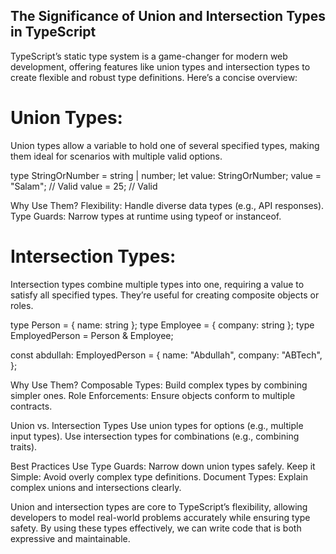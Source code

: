## The Significance of Union and Intersection Types in TypeScript ## 

TypeScript’s static type system is a game-changer for modern web development, offering features like union types and intersection types to create flexible and robust type definitions. Here’s a concise overview:

# Union Types:
Union types allow a variable to hold one of several specified types, making them ideal for scenarios with multiple valid options.

type StringOrNumber = string | number;
let value: StringOrNumber;
value = "Salam"; // Valid
value = 25;      // Valid

Why Use Them?
Flexibility: Handle diverse data types (e.g., API responses).
Type Guards: Narrow types at runtime using typeof or instanceof.


# Intersection Types:
Intersection types combine multiple types into one, requiring a value to satisfy all specified types. They’re useful for creating composite objects or roles.

type Person = { name: string };
type Employee = { company: string };
type EmployedPerson = Person & Employee;

const abdullah: EmployedPerson = {
  name: "Abdullah",
  company: "ABTech",
};

Why Use Them?
Composable Types: Build complex types by combining simpler ones.
Role Enforcements: Ensure objects conform to multiple contracts.

Union vs. Intersection Types
Use union types for options (e.g., multiple input types).
Use intersection types for combinations (e.g., combining traits).

Best Practices
Use Type Guards: Narrow down union types safely.
Keep it Simple: Avoid overly complex type definitions.
Document Types: Explain complex unions and intersections clearly.

Union and intersection types are core to TypeScript’s flexibility, allowing developers to model real-world problems accurately while ensuring type safety. By using these types effectively, we can write code that is both expressive and maintainable.

